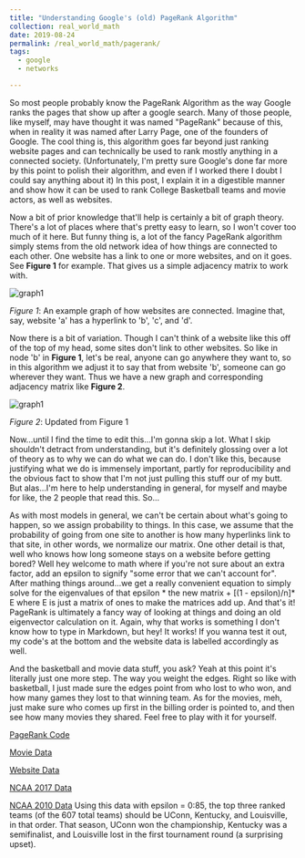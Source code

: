 ```yaml
---
title: "Understanding Google's (old) PageRank Algorithm"
collection: real_world_math
date: 2019-08-24
permalink: /real_world_math/pagerank/
tags:
  - google
  - networks

---
```


So most people probably know the PageRank Algorithm as the way Google ranks the pages that show up after a google search. Many of those people, like myself, may have thought it was named "PageRank" because of this, when in reality it was named after Larry Page, one of the founders of Google. The cool thing is, this algorithm goes far beyond just ranking website pages and can technically be used to rank mostly anything in a connected society. (Unfortunately, I'm pretty sure Google's done far more by this point to polish their algorithm, and even if I worked there I doubt I could say anything about it) In this post, I explain it in a digestible manner and show how it can be used to rank College Basketball teams and movie actors, as well as websites.

Now a bit of prior knowledge that'll help is certainly a bit of graph theory. There's a lot of places where that's pretty easy to learn, so I won't cover too much of it here. But funny thing is, a lot of the fancy PageRank algorithm simply stems from the old network idea of how things are connected to each other. One website has a link to one or more websites, and on it goes. See **Figure 1** for example. That gives us a simple adjacency matrix to work with.

![graph1](https://joeleung16.github.io/files/PageRank/graph1.png)

*Figure 1*: An example graph of how websites are connected. Imagine that, say, website 'a' has a hyperlink to 'b', 'c', and 'd'.

Now there is a bit of variation. Though I can't think of a website like this off of the top of my head, some sites don't link to other websites. So like in node 'b' in **Figure 1**, let's be real, anyone can go anywhere they want to, so in this algorithm we adjust it to say that from website 'b', someone can go wherever they want. Thus we have a new graph and corresponding adjacency matrix like **Figure 2**.

![graph1](https://joeleung16.github.io/files/PageRank/graph2.png)

*Figure 2*: Updated from Figure 1

Now...until I find the time to edit this...I'm gonna skip a lot. What I skip shouldn't detract from understanding, but it's definitely glossing over a lot of theory as to why we can do what we can do. I don't like this, because justifying what we do is immensely important, partly for reproducibility and the obvious fact to show that I'm not just pulling this stuff our of my butt. But alas...I'm here to help understanding in general, for myself and maybe for like, the 2 people that read this. So...

As with most models in general, we can't be certain about what's going to happen, so we assign probability to things. In this case, we assume that the probability of going from one site to another is how many hyperlinks link to that site, in other words, we normalize our matrix. One other detail is that, well who knows how long someone stays on a website before getting bored? Well hey welcome to math where if you're not sure about an extra factor, add an epsilon to signify "some error that we can't account for". After mathing things around...we get a really convenient equation to simply solve for the eigenvalues of that epsilon * the new matrix + [(1 - epsilon)/n]* E where E is just a matrix of ones to make the matrices add up. And that's it! PageRank is ultimately a fancy way of looking at things and doing an old eigenvector calculation on it. Again, why that works is something I don't know how to type in Markdown, but hey! It works! If you wanna test it out, my code's at the bottom and the website data is labelled accordingly as well.

And the basketball and movie data stuff, you ask? Yeah at this point it's literally just one more step. The way you weight the edges. Right so like with basketball, I just made sure the edges point from who lost to who won, and how many games they lost to that winning team. As for the movies, meh, just make sure who comes up first in the billing order is pointed to, and then see how many movies they shared. Feel free to play with it for yourself.


[PageRank Code](https://joeleung16.github.io/files/PageRank/pagerank.py)

[Movie Data](https://joeleung16.github.io/files/PageRank/top250movies.txt)

[Website Data](https://joeleung16.github.io/files/PageRank/web_stanford.txt)

[NCAA 2017 Data](https://joeleung16.github.io/files/PageRank/ncaa2017.csv)

[NCAA 2010 Data](https://joeleung16.github.io/files/PageRank/ncaa2010.csv) Using this data with epsilon = 0:85, the top three ranked teams (of the 607 total teams)
should be UConn, Kentucky, and Louisville, in that order. That season, UConn won the
championship, Kentucky was a semifinalist, and Louisville lost in the first tournament round
(a surprising upset).
